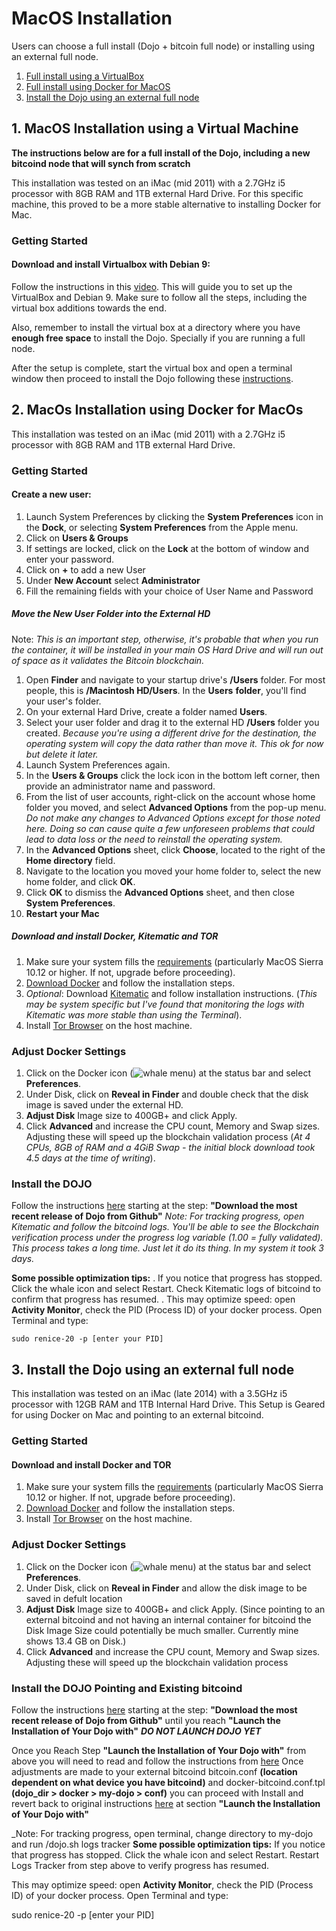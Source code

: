 
# MacOS Installation

Users can choose a full install (Dojo + bitcoin full node) or installing using an external full node.  

1.  [Full install using a VirtualBox](#macos-installation-using-a-virtual-machine)
2.  [Full install using Docker for MacOS](#macos-installation-using-docker-for-macos)
3.  [Install the Dojo using an external full node](#install-the-dojo-using-an-external-full-node)



## 1. MacOS Installation using a Virtual Machine
__The instructions below are for a full install of the Dojo, including a new bitcoind node that will synch from scratch__

This installation was tested on an iMac (mid 2011) with a 2.7GHz i5 processor with 8GB RAM and 1TB external Hard Drive. For this specific machine, this proved to be a more stable alternative to installing Docker for Mac.

### Getting Started

#### Download and install Virtualbox with Debian 9:

Follow the instructions in this [video](https://www.youtube.com/watch?v=6M1DivpQSdo&t=703s). This will guide you to set up the VirtualBox and Debian 9. Make sure to follow all the steps, including the virtual box additions towards the end.

Also, remember to install the virtual box at a directory where you have __enough free space__ to install the Dojo. Specially if you are running a full node.

After the setup is complete, start the virtual box and open a terminal window then proceed to install the Dojo following these [instructions](https://github.com/Samourai-Wallet/samourai-dojo/blob/develop/doc/DOCKER_setup.md#install).




## 2. MacOs Installation using Docker for MacOs

This installation was tested on an iMac (mid 2011) with a 2.7GHz i5 processor with 8GB RAM and 1TB external Hard Drive.

### Getting Started

#### Create a new user:

1.  Launch System Preferences by clicking the  __System Preferences__  icon in the  __Dock__, or selecting  __System Preferences__  from the Apple menu.
2.  Click on __Users & Groups__
3.  If settings are locked, click on the __Lock__ at the bottom of window and enter your password.
4.  Click on __+__ to add a new User
5.  Under __New Account__ select __Administrator__
6.  Fill the remaining fields with your choice of User Name and Password

##### Move the __New User Folder__ into the __External HD__
Note: _This is an important step, otherwise, it's probable that when you run the container, it will be installed in your main OS Hard Drive and will run out of space as it validates the Bitcoin blockchain._

1.  Open  __Finder__ and navigate to your startup drive's __/Users__ folder. For most people, this is __/Macintosh HD/Users__. In the __Users__  __folder__, you'll find your user's folder.
2.  On your external Hard Drive, create a folder named __Users__.
3.  Select your user folder and drag it to the external HD __/Users__ folder you created. _Because you're using a different drive for the destination, the operating system will copy the data rather than move it. This ok for now but delete it later._
4.  Launch System Preferences again.
5.  In the  __Users & Groups__ click the lock icon in the bottom left corner, then provide an administrator name and password.
6.  From the list of user accounts, right-click on the account whose home folder you moved, and select  __Advanced Options__  from the pop-up menu.
    _Do not make any changes to Advanced Options except for those noted here. Doing so can cause quite a few unforeseen problems that could lead to data loss or the need to reinstall the operating system._
7.  In the  __Advanced Options__  sheet, click  __Choose__, located to the right of the  __Home directory__  field.    
8.  Navigate to the location you moved your home folder to, select the new home folder, and click  __OK__.
9.  Click  __OK__  to dismiss the  __Advanced Options__  sheet, and then close  __System Preferences__.
10. __Restart your Mac__

##### Download and install Docker, Kitematic and TOR

1.  Make sure your system fills the [requirements]([https://docs.docker.com/docker-for-mac/install/](https://docs.docker.com/docker-for-mac/install/)) (particularly MacOS Sierra 10.12 or higher. If not, upgrade before proceeding).  
2.  [Download Docker]([https://docs.docker.com/docker-for-mac/install/](https://docs.docker.com/docker-for-mac/install/)) and follow the installation steps.
3.  _Optional_: Download [Kitematic]([https://kitematic.com/) and follow installation instructions.
(_This may be system specific but I've found that monitoring the logs with Kitematic was more stable than using the Terminal_).
4.  Install [Tor Browser](https://www.torproject.org/projects/torbrowser.html.en) on the host machine.

### Adjust Docker Settings
1.  Click on the Docker icon (![whale menu](https://docs.docker.com/docker-for-mac/images/whale-x.png)) at the status bar and select __Preferences__.
2.  Under Disk, click on __Reveal in Finder__ and double check that the disk image is saved under the external HD.
3.  __Adjust Disk__ Image size to 400GB+ and click Apply.
4.  Click __Advanced__ and increase the CPU count, Memory and Swap sizes. Adjusting these will speed up the blockchain validation process
(_At 4 CPUs, 8GB of RAM and a 4GiB Swap - the initial block download took 4.5 days at the time of writing_).

### Install the DOJO
Follow the instructions [here](https://github.com/Samourai-Wallet/samourai-dojo/blob/develop/doc/DOCKER_setup.md) starting at the step:
__"Download the most recent release of Dojo from Github"__
_Note: For tracking progress, open Kitematic and follow the bitcoind logs. You'll be able to see the Blockchain verification process under the _progress_ log variable (1.00 = fully validated). This process takes a long time. Just let it do its thing. In my system it took 3 days._

__Some possible optimization tips:__
. If you notice that progress has stopped. Click the whale icon and select Restart. Check Kitematic logs of bitcoind to confirm that progress has resumed.
. This may optimize speed: open __Activity Monitor__, check the PID (Process ID) of your docker process. Open Terminal and type:

`sudo renice-20 -p [enter your PID]`



## 3. Install the Dojo using an external full node


This installation was tested on an iMac (late 2014) with a 3.5GHz i5 processor with 12GB RAM and 1TB Internal Hard Drive. This Setup is Geared for using Docker on Mac and pointing to an external bitcoind.

### Getting Started

#### Download and install Docker and TOR
1.  Make sure your system fills the [requirements]([https://docs.docker.com/docker-for-mac/install/](https://docs.docker.com/docker-for-mac/install/)) (particularly MacOS Sierra 10.12 or higher. If not, upgrade before proceeding).  
2.  [Download Docker]([https://docs.docker.com/docker-for-mac/install/](https://docs.docker.com/docker-for-mac/install/)) and follow the installation steps.
3.  Install [Tor Browser](https://www.torproject.org/projects/torbrowser.html.en) on the host machine.

### Adjust Docker Settings
1.  Click on the Docker icon (![whale menu](https://docs.docker.com/docker-for-mac/images/whale-x.png)) at the status bar and select __Preferences__.
2.  Under Disk, click on __Reveal in Finder__ and allow the disk image to be saved in defult location
3.  __Adjust Disk__ Image size to 400GB+ and click Apply.
(Since pointing to an external bitcoind and not having an internal container for bitcoind the Disk Image Size could potentially be        much smaller.  Currently mine shows 13.4 GB on Disk.)
4.  Click __Advanced__ and increase the CPU count, Memory and Swap sizes. Adjusting these will speed up the blockchain validation process

### Install the DOJO Pointing and Existing bitcoind
Follow the instructions [here](https://github.com/Samourai-Wallet/samourai-dojo/blob/develop/doc/DOCKER_setup.md) starting at the step:
__"Download the most recent release of Dojo from Github"__ until you reach __"Launch the Installation of Your Dojo with"__ ***DO NOT LAUNCH DOJO YET***

Once you Reach Step __"Launch the Installation of Your Dojo with"__ from above you will need to read and follow the instructions from [here](https://github.com/Samourai-Wallet/samourai-dojo/blob/develop/doc/DOCKER_advanced_setups.md)
Once adjustments are made to your external bitcoind bitcoin.conf __(location dependent on what device you have bitcoind)__ and docker-bitcoind.conf.tpl __(dojo_dir > docker > my-dojo > conf)__ you can proceed with Install and revert back to original instructions [here](https://github.com/Samourai-Wallet/samourai-dojo/blob/develop/doc/DOCKER_setup.md) at section __"Launch the Installation of Your Dojo with"__

_Note: For tracking progress, open terminal, change directory to my-dojo and run /dojo.sh logs tracker
__Some possible optimization tips:__
If you notice that progress has stopped. Click the whale icon and select Restart. Restart Logs Tracker from step above to verify progress has resumed.

This may optimize speed: open __Activity Monitor__, check the PID (Process ID) of your docker process. Open Terminal and type:

sudo renice-20 -p [enter your PID]
